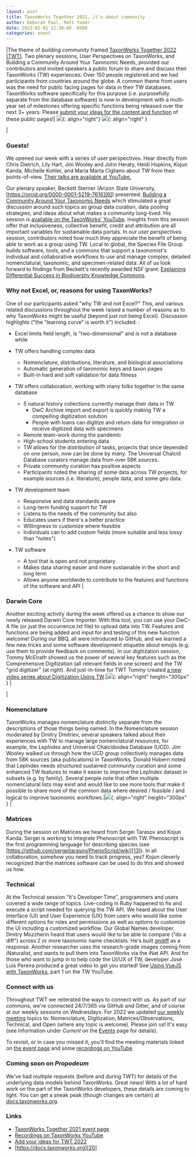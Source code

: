 ```yaml
---
layout: post
title: TaxonWorks Together 2021, it's about community
author: Deborah Paul, Matt Yoder
date: 2022-02-01 12:30:00 -0500
categories: event
---
```


|The theme of *building community* framed [TaxonWorks Together 2022 (TWT)][3]. Two plenary sessions, User Perspectives on TaxonWorks, and Building a Community Around Your Taxonomic Needs, provided our contributors and invited speakers a public forum to share and discuss their TaxonWorks (TW) experiences. Over 150 people registered and we had participants from countries around the globe.  A common theme from users was the need for public facing pages for data in their TW databases. TaxonWorks software specifically for  this purpose (i.e. purposefully separate from the database software) is now in development with a multi-year set of milestones offering specific functions being released over the next 3+ years.  Please [submit your ideas for the content and function][4] of these public pages!| ![](https://sfg.taxonworks.org/s/5f5h1r){: align="right"} ![](https://sfg.taxonworks.org/s/wv3hyv){: align="right" }

|

### Guests!

We opened our week with a series of user perspectives. Hear directly from Chris Dietrich, Lily Hart, Jim Wooley and John Heraty, Heidi Hopkins, Kojun Kanda, Michelle Kohler, and Maria Marta Cigliano about TW from their points-of-view. [Their talks are available at YouTube.][5]

Our plenary speaker, Beckett Sterner (Arizon State University, [https://orcid.org/0000-0001-5219-7616][6]) presented: [Building a Community Around Your Taxonomic Needs][7] which stimulated a great discussion around such topics as group data curation, data pooling strategies, and ideas about what makes a community long-lived. His session is [available on the TaxonWorks\' YouTube][8]. Insights from this session offer that inclusiveness, collective benefit, credit and attribution are all important variables for sustainable data portals. In our *user perspectives* session, contributors noted how much they appreciate the benefit of being able to work as a group using TW. Local to global, the Species File Group builds software, tools, and a commons that support a taxonomist's individual and collaborative workflows to use and manage complex, detailed nomenclatural, taxonomic, and specimen-related data. All of us look forward to findings from Beckett's recently awarded NSF grant: [Explaining Differential Success in Biodiversity Knowledge Commons][9].

### Why not Excel, or, reasons for using TaxonWorks?

One of our participants asked "why TW and not Excel?" This, and various related discussions throughout the week raised a number of reasons as to why TaxonWorks might be useful (beyond just not being Excel). Discussion highlights (\"the "learning curve" is worth it\") included: :

-   Excel limits field length, is "two-dimensional" and *is not* a database while
-   TW offers handling complex data
    -   Nomenclature, distributions, literature, and biological associations
    -   Automatic generation of taxonomic keys and taxon pages
    -   Built-in hard and soft validation for data fitness

-   TW offers collaboration, working with many folks together in the same database
    -   5 natural history collections currently manage their data in TW
        -   DwC Archive import and export is quickly making TW a compelling digitization solution
        -   People with loans can digitize and return data for integration or receive digitized data with specimens
    -   Remote team-work during the pandemic
    -   High-school students entering data
    -   TW allows for the distribution of tasks, projects that once depended on one person, now can be done by many. The Universal Chalcid Database curators manage data from over 58K sources.
    -   Private community curation has positive aspects
    -   Participants noted the sharing of some data across TW projects, for example sources (i.e. literature), people data, and some geo data.
-   TW development team
    -   Responsive and data standards aware
    -   Long-term funding support for TW
    -   Listens to the needs of the community but also
    -   Educates users if there's a better practice
    -   Willingness to customize where feasible
    -   Individuals can to add custom fields (more suitable and less lossy than "notes")

-   TW software
    -   A tool that is open and not proprietary
    -   Makes data sharing easier and more sustainable in the short and long term
    -   Allows anyone worldwide to contribute to the features and functions of the software and API
|

### Darwin Core

Another exciting activity during the week offered us a chance to show our newly released Darwin Core Importer. With this tool, you can use your DwC-A file (or just the occurrence.txt file) to upload data into TW. Features and functions are being added and input for and testing of this new function welcome! During our BBQ, all were introduced to GitHub, and we learned a few new tricks and some software development etiquette about emojis (e.g. use them to provide feedback on comments). In our digitization session, Tommy McElrath showed us the power of several key features such as the Comprehensive Digitization (all relevant fields in one screen) and the TW "grid digitizer" (at right). And just-in-time for TWT Tommy created [a new video series about Digitization Using TW][11].|![](https://sfg.taxonworks.org/s/7967z6){: align="right" height="300px" }
|

|

### Nomenclature

TaxonWorks manages nomenclature distinctly separate from the descriptions of those things being named. In the Nomenclature session moderated by Dmitry Dmitriev, several speakers talked about their experiences with TW to manage large nomenclatural resources, for example, the LepIndex and Universal Chalcidoidea Database (UCD). Jim Wooley walked us through how the UCD group collectively manages data from 58K sources (aka publications) in TaxonWorks. Donald Hobern noted that LepIndex needs structured sustained community curation and some enhanced TW features to make it easier to improve the LepIndex dataset in subsets (e.g. by family). Several people note that often multiple nomenclatural lists may exist and would like to see more tools that make it possible to share more of the common data where desired / feasible / and logical to improve taxonomic workflows.|![](https://sfg.taxonworks.org/s/wnud8p){: align="right" height="300px" }
|


### Matrices
During the session on Matrices we heard from Sergei Tarasov and Kojun Kanda. Sergei is working to integrate Phenoscript with TW. Phenoscript is the first programming language for describing species (see [https://github.com/sergeitarasov/PhenoScript/wiki][13]). In all collaboration, somehow you need to track progress, yes? Kojun cleverly recognized that the matrices software can be used to do this and showed us how.

### Technical

At the Technical session "It's Developer Time", programmers and users covered a wide range of topics. Live-coding in Ruby happened to fix and execute a script needed for querying the TW API. We heard about the User Interface (UI) and User Experience (UX) from users who would like some different options for roles and permissions as well as options to customize the UI including a customized workflow. Our Global Names developer, Dmitry Mozzherin heard that users would like to be able to compare ("do a diff") across 2 or more taxonomic name checklists. He\'s built [gndiff][14] as a response. Another researcher uses the research-grade images coming from iNaturalist, and wants to pull them into TaxonWorks via the iNat API. And for those who want to jump in to help code the UI/UX of TW, developer José Luis Pereira produced a great video to get you started! See [Using VueJS with TaxonWorks][15], part 1 on the TW YouTube.


### Connect with us 
Throughout TWT we reiterated the ways to connect with us. As part of our commons, we're connected 24/7/365 via GitHub and Gitter, and of course at our weekly sessions on Wednesdays. For 2022 we updated [our weekly meeting][16] topics to: Nomenclature, Digitization, Matrices/Observations, Technical, and Open (where any topic is welcome). Please join us! It's easy (see information under _Current_ on the [Events][16] page for details).

To revisit, or in case you missed it, you'll find the meeting materials linked on [the event page][3] and some [recordings on YouTube][17].

### Coming soon on _Propodeum_

We've had multiple requests (before and during TWT) for details of the underlying data models behind TaxonWorks. Great news! With a lot of hard work on the part of the TaxonWorks developers, these details are coming to light. You can get a sneak peak (though changes are certain) at [docs.taxonworks.org][18].

### Links

* [TaxonWorks Together 2021 event page][3]
* [Recordings on TaxonWorks YouTube][17]
* [Add your ideas for TWT 2022][19]
* [https://docs.taxonworks.org][20]

[3]: https://github.com/SpeciesFileGroup/taxonworks_together_2021
[4]: https://github.com/SpeciesFileGroup/page/issues/new?assignees=&labels=enhancement&template=PANEL.yml&title=%5BPanel%5D%3A+
[5]: https://youtu.be/K4uFati6JZ4
[6]: https://orcid.org/0000-0001-5219-7616
[7]: https://github.com/SpeciesFileGroup/taxonworks_together_2021/blob/main/slides/Sterner_twt2021_TaxonWorks2021.pdf
[8]: https://youtu.be/hWPhto6Qv7E
[9]: https://www.nsf.gov/awardsearch/showAward?AWD_ID=2122818
[11]: https://www.youtube.com/playlist?list=PLPSu6w4rwUI4FZwZ5lw43XbBkiD4Iuy91
[13]: https://github.com/sergeitarasov/PhenoScript/wiki
[14]: https://github.com/gnames/gndiff
[15]: https://www.youtube.com/watch?v=IC5nGkMFJEI
[16]: https://speciesfilegroup.org/events.html
[17]: https://www.youtube.com/channel/UCKNr7QYwvVFcRfQAcMEAhLw
[18]: https://docs.taxonworks.org
[19]: https://github.com/SpeciesFileGroup/taxonworks_together_2022
[20]: https://docs.taxonworks.org/
